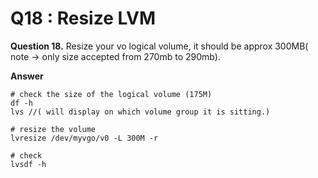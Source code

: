 Q18 : Resize LVM
================

**Question 18.** Resize your vo logical volume, it should be approx 300MB( note -> only size accepted from 270mb to 290mb).

**Answer**

```
# check the size of the logical volume (175M)
df -h
lvs //( will display on which volume group it is sitting.)

# resize the volume
lvresize /dev/myvgo/v0 -L 300M -r

# check
lvsdf -h
```

